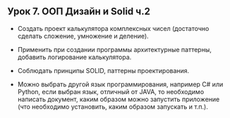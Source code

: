 ## Урок 7. ООП Дизайн и Solid ч.2
* Создать проект калькулятора комплексных чисел (достаточно сделать сложение, умножение и деление).
* Применить при создании программы архитектурные паттерны, добавить логирование калькулятора.
* Соблюдать принципы SOLID, паттерны проектирования.


* Можно выбрать другой язык программирования, например C# или Python, если выбран язык, отличный от JAVA, то необходимо написать документ, каким образом можно запустить приложение (что необходимо установить, каким образом запускать и т.п.).